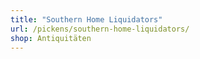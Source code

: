 ```yaml
---
title: "Southern Home Liquidators"
url: /pickens/southern-home-liquidators/
shop: Antiquitäten
---
```

